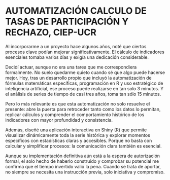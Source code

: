 
# AUTOMATIZACIÓN CALCULO DE TASAS DE PARTICIPACIÓN Y RECHAZO, CIEP-UCR

Al incorporarme a un proyecto hace algunos años, noté que ciertos procesos clave podían mejorar significativamente. 
El cálculo de indicadores esenciales tomaba varios días y exigía una dedicación considerable.

Decidí actuar, aunque no era una tarea que me correspondiera formalmente. No suelo quedarme quieto cuando sé que algo puede hacerse mejor.
Hoy, tras un desarrollo propio que incluyó la automatización de fórmulas matemáticas específicas, programación en R y uso estratégico de inteligencia artificial, 
ese proceso puede realizarse en tan solo 3 minutos. Y el análisis de series de tiempo de casi tres años, toma tan sólo 15 minutos.

Pero lo más relevante es que esta automatización no solo resuelve el presente: abre la puerta para retroceder tanto como los datos lo permitan, replicar cálculos
 y comprender el comportamiento histórico de los indicadores con mayor profundidad y consistencia.

Además, diseñé una aplicación interactiva en Shiny (R) que permite visualizar dinámicamente toda la serie histórica y explorar momentos específicos con estadísticas claras y accesibles. 
Porque no basta con calcular y simplificar procesos: la comunicación clara también es esencial.

Aunque su implementación definitiva aún está a la espera de autorización formal, el solo hecho de haberlo construido y comprobar su potencial me confirma que el tiempo
invertido valió la pena. Cuando se trata de aportar, no siempre se necesita una instrucción previa, solo iniciativa y compromiso.

